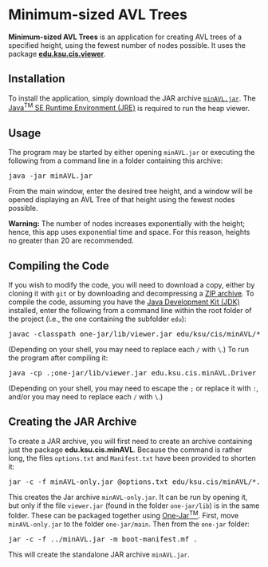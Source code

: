 # Minimum-sized AVL Trees

**Minimum-sized AVL Trees** is an application for creating AVL trees of a specified height, using the fewest number of nodes possible. It uses the package [**edu.ksu.cis.viewer**](https://github.com/RodHowell-Algorithms/Tree-Viewer).

## Installation

To install the application, simply download the JAR archive [`minAVL.jar`](https://github.com/RodHowell-Algorithms/Min-AVL-Trees/raw/main/minAVL.jar). The [Java<sup>TM</sup> SE Runtime Environment (JRE)](https://java.com) is required to run the heap viewer.

## Usage

The program may be started by either opening `minAVL.jar` or executing the following from a command line in a folder containing this archive:

<pre>
java -jar minAVL.jar
</pre>

From the main window, enter the desired tree height, and a window will be opened displaying an AVL Tree of that height using the fewest nodes possible.

**Warning:** The number of nodes increases exponentially with the height; hence, this app uses exponential time and space. For this reason, heights no greater than 20 are recommended.

## Compiling the Code

If you wish to modify the code, you will need to download a copy, either by cloning it with `git` or by downloading and decompressing a [ZIP archive](https://github.com/RodHowell-Algorithms/Min-AVL-Trees/archive/refs/heads/main.zip). To compile the code, assuming you have the [Java Development Kit (JDK)](https://www.java.com/en/download/manual.jsp) installed, enter the following from a command line within the root folder of the project (i.e., the one containing the subfolder `edu`):

<pre>
javac -classpath one-jar/lib/viewer.jar edu/ksu/cis/minAVL/*.java
</pre>

(Depending on your shell, you may need to replace each `/` with `\`.) To run the program after compiling it:

<pre>
java -cp .;one-jar/lib/viewer.jar edu.ksu.cis.minAVL.Driver
</pre>

(Depending on your shell, you may need to escape the `;` or replace it with `:`, and/or you may need to replace each `/` with `\`.)

## Creating the JAR Archive

To create a JAR archive, you will first need to create an archive containing just the package **edu.ksu.cis.minAVL**. Because the command is rather long, the files `options.txt` and `Manifest.txt` have been provided to shorten it:

<pre>
jar -c -f minAVL-only.jar @options.txt edu/ksu.cis/minAVL/*.class
</pre>

This creates the Jar archive `minAVL-only.jar`. It can be run by opening it, but only if the file `viewer.jar` (found in the folder `one-jar/lib`) is in the same folder. These can be packaged together using [One-Jar<sup>TM</sup>](http://one-jar.sourceforge.net/index.php?page=getting-started&file=quickstart). First, move `minAVL-only.jar` to the folder `one-jar/main`. Then from the `one-jar` folder:

<pre>
jar -c -f ../minAVL.jar -m boot-manifest.mf .
</pre>

This will create the standalone JAR archive `minAVL.jar`.